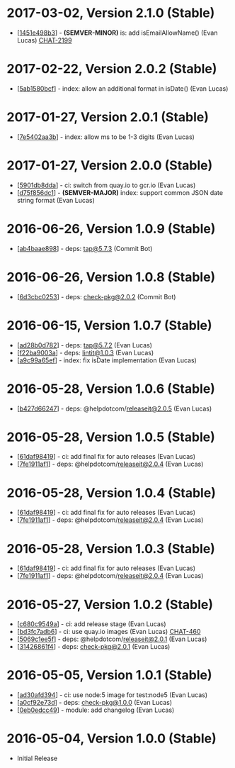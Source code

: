 # 2017-03-02, Version 2.1.0 (Stable)

* [[1451e498b3](https://git.help.com/common-backend/is/commit/1451e498b3)] - **(SEMVER-MINOR)** is: add isEmailAllowName() (Evan Lucas) [CHAT-2199](https://helpdotcom.atlassian.net/browse/CHAT-2199)

# 2017-02-22, Version 2.0.2 (Stable)

* [[5ab1580bcf](https://git.help.com/common-backend/is/commit/5ab1580bcf)] - index: allow an additional format in isDate() (Evan Lucas)

# 2017-01-27, Version 2.0.1 (Stable)

* [[7e5402aa3b](https://git.help.com/common-backend/is/commit/7e5402aa3b)] - index: allow ms to be 1-3 digits (Evan Lucas)

# 2017-01-27, Version 2.0.0 (Stable)

* [[5901db8dda](https://git.help.com/common-backend/is/commit/5901db8dda)] - ci: switch from quay.io to gcr.io (Evan Lucas)
* [[d75f856dc1](https://git.help.com/common-backend/is/commit/d75f856dc1)] - **(SEMVER-MAJOR)** index: support common JSON date string format (Evan Lucas)

# 2016-06-26, Version 1.0.9 (Stable)

* [[ab4baae898](https://git.help.com/common-backend/is/commit/ab4baae898)] - deps: tap@5.7.3 (Commit Bot)

# 2016-06-26, Version 1.0.8 (Stable)

* [[6d3cbc0253](https://git.help.com/common-backend/is/commit/6d3cbc0253)] - deps: check-pkg@2.0.2 (Commit Bot)

# 2016-06-15, Version 1.0.7 (Stable)

* [[ad28b0d782](https://git.help.com/common-backend/is/commit/ad28b0d782)] - deps: tap@5.7.2 (Evan Lucas)
* [[f22ba9003a](https://git.help.com/common-backend/is/commit/f22ba9003a)] - deps: lintit@1.0.3 (Evan Lucas)
* [[a9c99a65ef](https://git.help.com/common-backend/is/commit/a9c99a65ef)] - index: fix isDate implementation (Evan Lucas)

# 2016-05-28, Version 1.0.6 (Stable)

* [[b427d66247](https://git.help.com/common-backend/is/commit/b427d66247)] - deps: @helpdotcom/releaseit@2.0.5 (Evan Lucas)

# 2016-05-28, Version 1.0.5 (Stable)

* [[61daf98419](https://git.help.com/common-backend/is/commit/61daf98419)] - ci: add final fix for auto releases (Evan Lucas)
* [[7fe1911af1](https://git.help.com/common-backend/is/commit/7fe1911af1)] - deps: @helpdotcom/releaseit@2.0.4 (Evan Lucas)

# 2016-05-28, Version 1.0.4 (Stable)

* [[61daf98419](https://git.help.com/common-backend/is/commit/61daf98419)] - ci: add final fix for auto releases (Evan Lucas)
* [[7fe1911af1](https://git.help.com/common-backend/is/commit/7fe1911af1)] - deps: @helpdotcom/releaseit@2.0.4 (Evan Lucas)

# 2016-05-28, Version 1.0.3 (Stable)

* [[61daf98419](https://git.help.com/common-backend/is/commit/61daf98419)] - ci: add final fix for auto releases (Evan Lucas)
* [[7fe1911af1](https://git.help.com/common-backend/is/commit/7fe1911af1)] - deps: @helpdotcom/releaseit@2.0.4 (Evan Lucas)

# 2016-05-27, Version 1.0.2 (Stable)

* [[c680c9549a](https://git.help.com/common-backend/is/commit/c680c9549a)] - ci: add release stage (Evan Lucas)
* [[bd3fc7adb6](https://git.help.com/common-backend/is/commit/bd3fc7adb6)] - ci: use quay.io images (Evan Lucas) [CHAT-460](https://helpdotcom.atlassian.net/browse/CHAT-460)
* [[5069c1ee5f](https://git.help.com/common-backend/is/commit/5069c1ee5f)] - deps: @helpdotcom/releaseit@2.0.1 (Evan Lucas)
* [[31426861f4](https://git.help.com/common-backend/is/commit/31426861f4)] - deps: check-pkg@2.0.1 (Evan Lucas)

# 2016-05-05, Version 1.0.1 (Stable)

* [[ad30afd394](https://git.help.com/common-backend/is/commit/ad30afd394)] - ci: use node:5 image for test:node5 (Evan Lucas)
* [[a0cf92e73d](https://git.help.com/common-backend/is/commit/a0cf92e73d)] - deps: check-pkg@1.0.0 (Evan Lucas)
* [[0eb0edcc49](https://git.help.com/common-backend/is/commit/0eb0edcc49)] - module: add changelog (Evan Lucas)

# 2016-05-04, Version 1.0.0 (Stable)

* Initial Release
